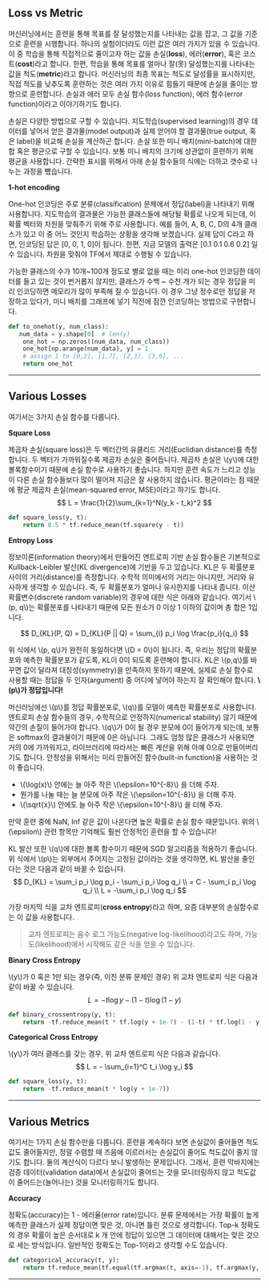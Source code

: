 ## Loss vs Metric

머신러닝에서는 훈련을 통해 목표를 잘 달성했는지를 나타내는 값을 잡고, 그 값을 기준으로 훈련을 시행합니다. 하나의 실험이더라도 이런 값은 여러 가지가 있을 수 있습니다. 이 중 학습을 통해 직접적으로 줄이고자 하는 값을 손실(**loss**), 에러(**error**), 혹은 코스트(**cost**)라고 합니다. 한편, 학습을 통해 목표를 얼마나 잘(못) 달성했는지를 나타내는 값을 척도(**metric**)라고 합니다. 머신러닝의 최종 목표는 척도로 달성률을 표시하지만, 직접 척도를 낮추도록 훈련하는 것은 여러 가지 이유로 힘들기 때문에 손실을 줄이는 방향으로 훈련합니다. 손실과 에러 모두 손실 함수(loss function), 에러 함수(error function)이라고 이야기하기도 합니다.

손실은 다양한 방법으로 구할 수 있습니다. 지도학습(supervised learning)의 경우 데이터를 넣어서 얻은 결과물(model output)과 실제 얻어야 할 결과물(true output, 혹은 label)을 비교해 손실을 계산하곤 합니다. 손실 또한 미니 배치(mini-batch)에 대한 합 혹은 평균으로 구할 수 있습니다. 보통 미니 배치의 크기에 상관없이 훈련하기 위해 평균을 사용합니다. 간략한 표시를 위해서 아래 손실 함수들의 식에는 더하고 갯수로 나누는 과정을 뺐습니다. 

**1-hot encoding**

One-hot 인코딩은 주로 분류(classification) 문제에서 정답(label)을 나타내기 위해 사용합니다. 지도학습의 결과물은 가능한 클래스들에 해당될 확률로 나오게 되는데, 이 확률 벡터와 차원을 맞춰주기 위해 주로 사용합니다. 예를 들어, A, B, C, D의 4개 클래스가 있고 이 중 어느 것인지 학습하는 상황을 생각해 보겠습니다. 실제 답이 C라고 하면, 인코딩된 답은 [0, 0, 1, 0]이 됩니다. 한편, 지금 모델의 출력은 [0.1 0.1 0.6 0.2] 일 수 있습니다. 차원을 맞춰야 TF에서 제대로 수행될 수 있습니다.

가능한 클래스의 수가 10개~100개 정도로 별로 없을 때는 미리 one-hot 인코딩한 데이터를 들고 있는 것이 번거롭지 않지만, 클래스가 수백 ~ 수천 개가 되는 경우 정답을 미리 인코딩하면 메모리가 많이 부족해 질 수 있습니다. 이 경우 그냥 정수로만 정답을 저장하고 있다가, 미니 배치를 그래프에 넣기 직전에 잠깐 인코딩하는 방법으로 구현합니다.
```python
def to_onehot(y, num_class):
   num_data = y.shape[0]  # len(y)
	one_hot = np.zeros((num_data, num_class))
	one_hot[np.arange(num_data), y] = 1
	# assign 1 to [0,2], [1,7], [2,3], [3,6], ...
	return one_hot
```

---

## Various Losses

여기서는 3가지 손실 함수를 다룹니다.

**Square Loss**

제곱차 손실(square loss)은 두 벡터간의 유클리드 거리(Euclidian distance)를 측정합니다. 두 벡터가 가까워질수록 제곱차 손실은 줄어듭니다. 제곱차 손실은 \\(y\\)에 대한 볼록함수이기 때문에 손실 함수로 사용하기 좋습니다. 하지만 훈련 속도가 느리고 성능이 다른 손실 함수들보다 많이 떨어져 지금은 잘 사용하지 않습니다. 평균이라는 점 때문에 평균 제곱차 손실(mean-squared error, MSE)이라고 하기도 합니다.
$$
L = \frac{1}{2}\sum_{k=1}^N(y_k - t_k)^2
$$

```python
def square_loss(y, t):
    return 0.5 * tf.reduce_mean(tf.square(y - t))
```

**Entropy Loss**

정보이론(information theory)에서 만들어진 엔트로피 기반 손실 함수들은 기본적으로 Kullback-Leibler 발산(KL divergence)에 기반을 두고 있습니다. KL은 두 확률분포 사이의 거리(distance)를 측정합니다. 수학적 의미에서의 거리는 아니지만, 거리와 유사하게 생각할 수 있습니다. 즉, 두 확률분포가 얼마나 유사한지를 나타내 줍니다. 이산확률변수(discrete random variable)의 경우에 대한 식은 아래와 같습니다. 여기서 \\(p, q\\)는 확률분포를 나타내기 때문에 모든 원소가 0 이상 1 이하의 값이며 총 합은 1입니다. 

$$
D_{KL}(P, Q) = D_{KL}(P || Q) = \sum_{i} p_i \log \frac{p_i}{q_i}
$$

위 식에서 \\(p, q\\)가 완전히 동일하다면 \\(D = 0\\)이 됩니다. 즉, 우리는 정답의 확률분포와 예측한 확률분포가 같도록, KL이 0이 되도록 훈련해야 합니다. KL은 \\(p,q\\)를 바꾸면 값이 달라져 대칭성(symmetry)을 만족하지 못하기 때문에, 실제로 손실 함수로 사용할 때는 정답을 두 인자(argument) 중 어디에 넣어야 하는지 잘 확인해야 합니다. **\\(p\\)가 정답입니다!**

머신러닝에선 \\(p\\)를 정답 확률분포로, \\(q\\)를 모델이 예측한 확률분포로 사용합니다. 엔트로피 손실 함수들의 경우, 수학적으로 안정하지(numerical stability) 않기 때문에 약간의 손질이 들어가야 합니다. \\(q\\)가 0이 될 경우 분모에 0이 들어가게 되는데, 보통은  softmax의 결과물이기 때문에 0은 아닙니다. 그래도 엄청 많은 클래스가 사용되면 거의 0에 가까워지고, 라이브러리에 따라서는 빠른 계산을 위해 아예 0으로 만들어버리기도 합니다. 안정성을 위해서는 미리 만들어진 함수(built-in function)을 사용하는 것이 좋습니다.

* \\(\log(x)\\) 안에는 늘 아주 작은 \\(\epsilon=10^{-8}\\) 을 더해 주자.
* 뭔가를 나눌 때는 늘 분모에 아주 작은 \\(\epsilon=10^{-8}\\) 을 더해 주자.
* \\(\sqrt{x}\\) 안에도 늘 아주 작은 \\(\epsilon=10^{-8}\\) 을 더해 주자.

만약 훈련 중에 NaN, Inf 같은 값이 나온다면 높은 확률로 손실 함수 때문입니다. 위의 \\(\epsilon\\) 관련 항목만 기억해도 훨씬 안정적인 훈련을 할 수 있습니다!

KL 발산  또한 \\(q\\)에 대한 볼록 함수이기 때문에 SGD 알고리즘을 적용하기 좋습니다. 위 식에서 \\(p\\)는 외부에서 주어지는 고정된 값이라는 것을 생각하면, KL 발산을 줄인다는 것은 다음과 같이 바꿀 수 있습니다.
$$
D_{KL} =  \sum_i p_i \log p_i - \sum_i p_i \log q_i \\
= C - \sum_i p_i \log q_i \\
L = -\sum_i p_i \log q_i
$$

가장 마지막 식을 교차 엔트로피(**cross entropy**)라고 하며, 요즘 대부분의 손실함수로는 이 값을 사용합니다.

> 교차 엔트로피는 음수 로그 가능도(negative log-likelihood)라고도 하며, 가능도(likelihood)에서 시작해도 같은 식을 얻을 수 있습니다.

**Binary Cross Entropy**

\\(y\\)가 0 혹은 1만 되는 경우(즉, 이진 분류 문제인 경우) 위 교차 엔트로피 식은 다음과 같이 바꿀 수 있습니다.
$$
L = - t \log y - (1-t) \log (1- y)
$$

```python
def binary_crossentropy(y, t):
    return -tf.reduce_mean(t * tf.log(y + 1e-7) - (1-t) * tf.log(1 - y + 1e-7))
```

**Categorical Cross Entropy**

\\(y\\)가 여러 클래스를 갖는 경우, 위 교차 엔트로피 식은 다음과 같습니다.
$$
L = - \sum_{i=1}^C t_i \log y_i
$$

```python
def square_loss(y, t):
    return -tf.reduce_mean(t * log(y + 1e-7))
```
---

## Various Metrics

여기서는 1가지 손실 함수만을 다룹니다. 훈련을 계속하다 보면 손실값이 줄어들면 척도값도 줄어들지만, 정말 수렴할 때 즈음에 이르러서는 손실값이 줄어도 척도값이 줄지 않기도 합니다. 둘의 계산식이 다르다 보니 발생하는 문제입니다. 그래서, 훈련 막바지에는 검증 데이터(validation data)에서 손실값이 줄어드는 것을 모니터링하지 않고 척도값이 줄어드는(늘어나는) 것을 모니터링하기도 합니다.

**Accuracy**

정확도(accuracy)는 1 - 에러율(error rate)입니다. 분류 문제에서는 가장 확률이 높게 예측한 클래스가 실제 정답이면 맞은 것, 아니면 틀린 것으로 생각합니다. Top-k 정확도의 경우 확률이 높은 순서대로 k 개 안에 정답이 있으면 그 데이터에 대해서는 맞은 것으로 세는 방식입니다. 일반적인 정확도는 Top-1이라고 생각할 수도 있습니다.
```python
def categorical_accuracy(t, y):
    return tf.reduce_mean(tf.equal(tf.argmax(t, axis=-1), tf.argmax(y, axis=-1)))
```

---
